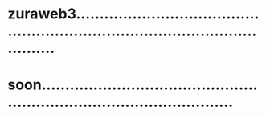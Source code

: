 # zuraweb3......................................................................................................
# soon..............................................................................................
